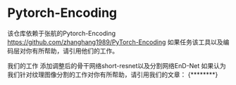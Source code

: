 # Pytorch-Encoding
该仓库依赖于张航的Pytorch-Encoding
https://github.com/zhanghang1989/PyTorch-Encoding
如果任务该工具以及编码层对你有所帮助，请引用他们的工作。

我们的工作
添加调整后的骨干网络short-resnet以及分割网络EnD-Net
如果认为我们针对纹理图像分割的工作对你有所帮助，请引用我们的文章：
{********}
